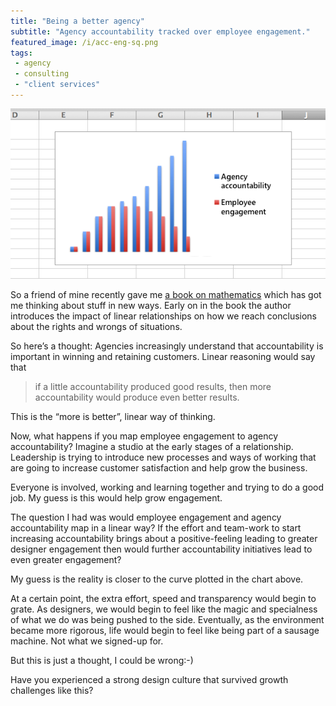 ```yaml
---
title: "Being a better agency"
subtitle: "Agency accountability tracked over employee engagement."
featured_image: /i/acc-eng-sq.png
tags:
 - agency
 - consulting
 - "client services"
---
```

![Accountability and engagement in a non-linear relationship](/i/acc-eng.png)

So a friend of mine recently gave me <a href="http://www.amazon.com/How-Not-Be-Wrong-Mathematical/dp/0143127535" title="The book on Amazon">a book on mathematics</a> which has got me thinking about stuff in new ways. Early on in the book the author introduces the impact of linear relationships on how we reach conclusions about the rights and wrongs of situations.

So here’s a thought: Agencies increasingly understand that accountability is important in winning and retaining customers. Linear reasoning would say that 

> if a little accountability produced good results, then more accountability would produce even better results. 

This is the “more is better”, linear way of thinking.

Now, what happens if you map employee engagement to agency accountability? Imagine a studio at the early stages of a relationship. Leadership is trying to introduce new processes and ways of working that are going to increase customer satisfaction and help grow the business. 

Everyone is involved, working and learning together and trying to do a good job. My guess is this would help grow engagement.

The question I had was would employee engagement and agency accountability map in a linear way? If the effort and team-work to start increasing accountability brings about a positive-feeling leading to greater designer engagement then would further accountability initiatives lead to even greater engagement?

My guess is the reality is closer to the curve plotted in the chart above. 

At a certain point, the extra effort, speed and transparency would begin to grate. As designers, we would begin to feel like the magic and specialness of what we do was being pushed to the side. Eventually, as the environment became more rigorous, life would begin to feel like being part of a sausage machine. Not what we signed-up for.

But this is just a thought, I could be wrong:-)

Have you experienced a strong design culture that survived growth challenges like this?
